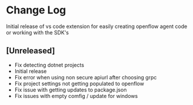 # Change Log

Initial release of vs code extension for easily creating openflow agent code or working with the SDK's

## [Unreleased]

- Fix detecting dotnet projects
- Initial release
- Fix error when using non secure apiurl after choosing grpc
- Fix project settings not getting populated to openflow
- Fix issue with getting updates to package.json
- Fix issues with empty comfig / update for windows